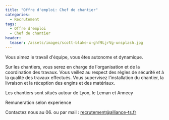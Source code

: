 ```yaml
---
title: "Offre d'emploi: Chef de chantier"
categories:
  - Recrutement
tags:
  - Offre d'emploi
  - Chef de chantier
header:
  teaser: /assets/images/scott-blake-x-ghf9LjrVg-unsplash.jpg
---
```


Vous aimez le travail d'équipe, vous êtes autonome et dynamique.


Sur les chantiers, vous serez en charge de l'organisation et de la coordination des travaux.
Vous veillez au respect des règles de sécurité et à la qualité des travaux effectués.
Vous supervisez l’installation du chantier, la livraison et la réception des engins et des matériaux.

Les chantiers sont situés autour de Lyon, le Leman et Annecy

Remuneration selon experience

Contactez nous au 06. ou par mail : recrutement@alliance-ts.fr